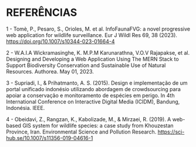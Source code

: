 # REFERÊNCIAS

1 - Tomè, P., Pesaro, S., Orioles, M. et al. InfoFaunaFVG: a novel progressive web application for wildlife surveillance. Eur J Wildl Res 69, 38 (2023). https://doi.org/10.1007/s10344-023-01664-4

2 - W.A.I.A Wickramasinghe, K. M.P.M Karunarathna, V.O.V Rajapakse, et al. Designing and Developing a Web Application Using The MERN Stack to Support Biodiversity Conservation and Sustainable Use of Natural Resources. Authorea. May 01, 2023.

3 - Supriadi, I., & Prihatmanto, A. S. (2015). Design e implementação de um portal unificado indonésio utilizando abordagem de crowdsourcing para apoiar a conservação e monitoramento de espécies em perigo. In 4th International Conference on Interactive Digital Media (ICIDM), Bandung, Indonésia. IEEE.

4 - Obeidavi, Z., Rangzan, K., Kabolizade, M., & Mirzaei, R. (2019). A web-based GIS system for wildlife species: a case study from Khouzestan Province, Iran. Environmental Science and Pollution Research. https://sci-hub.se/10.1007/s11356-019-04616-1
